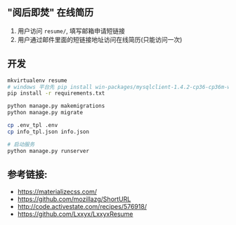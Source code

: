## "阅后即焚" 在线简历

1. 用户访问 `resume/`, 填写邮箱申请短链接
2. 用户通过邮件里面的短链接地址访问在线简历(只能访问一次)

## 开发

```bash
mkvirtualenv resume
# windows 平台先 pip install win-packages/mysqlclient-1.4.2-cp36-cp36m-win_amd64.whl
pip install -r requirements.txt

python manage.py makemigrations
python manage.py migrate

cp .env_tpl .env
cp info_tpl.json info.json

# 启动服务
python manage.py runserver
```


## 参考链接:

- https://materializecss.com/
- https://github.com/mozillazg/ShortURL
- http://code.activestate.com/recipes/576918/
- https://github.com/Lxxyx/LxxyxResume
